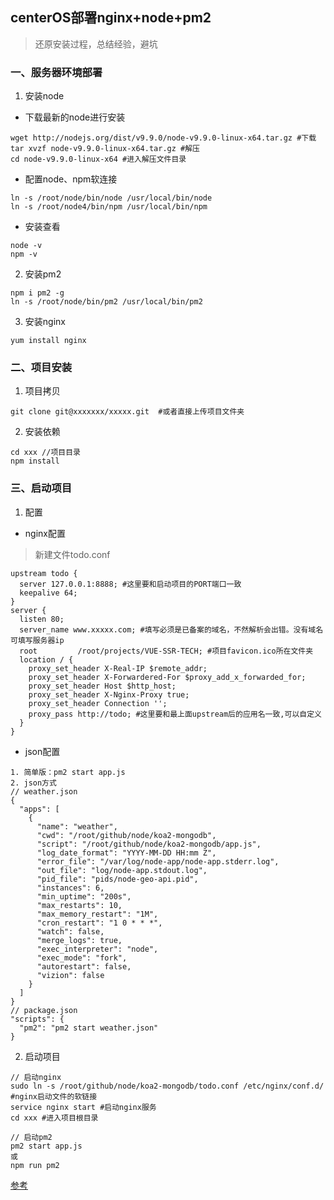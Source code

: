 ## centerOS部署nginx+node+pm2

> 还原安装过程，总结经验，避坑


### 一、服务器环境部署
1. 安装node
- 下载最新的node进行安装
```
wget http://nodejs.org/dist/v9.9.0/node-v9.9.0-linux-x64.tar.gz #下载
tar xvzf node-v9.9.0-linux-x64.tar.gz #解压
cd node-v9.9.0-linux-x64 #进入解压文件目录
```
- 配置node、npm软连接
```
ln -s /root/node/bin/node /usr/local/bin/node  
ln -s /root/node4/bin/npm /usr/local/bin/npm
```
- 安装查看
```
node -v
npm -v
```
2. 安装pm2
```
npm i pm2 -g
ln -s /root/node/bin/pm2 /usr/local/bin/pm2

```
3. 安装nginx
```
yum install nginx
```

### 二、项目安装
1. 项目拷贝
```
git clone git@xxxxxxx/xxxxx.git  #或者直接上传项目文件夹
```
2. 安装依赖
```
cd xxx //项目目录
npm install 
```

### 三、启动项目
1. 配置
- nginx配置
>新建文件todo.conf
```
upstream todo {
  server 127.0.0.1:8888; #这里要和启动项目的PORT端口一致
  keepalive 64;
}
server {
  listen 80;
  server_name www.xxxxx.com; #填写必须是已备案的域名，不然解析会出错。没有域名可填写服务器ip
  root         /root/projects/VUE-SSR-TECH; #项目favicon.ico所在文件夹
  location / {
    proxy_set_header X-Real-IP $remote_addr;
    proxy_set_header X-Forwardered-For $proxy_add_x_forwarded_for;
    proxy_set_header Host $http_host;
    proxy_set_header X-Nginx-Proxy true;
    proxy_set_header Connection '';
    proxy_pass http://todo; #这里要和最上面upstream后的应用名一致,可以自定义
  }
}
```
- json配置
```
1. 简单版：pm2 start app.js
2. json方式
// weather.json
{
  "apps": [
    {
      "name": "weather",
      "cwd": "/root/github/node/koa2-mongodb",
      "script": "/root/github/node/koa2-mongodb/app.js",
      "log_date_format": "YYYY-MM-DD HH:mm Z",
      "error_file": "/var/log/node-app/node-app.stderr.log",
      "out_file": "log/node-app.stdout.log",
      "pid_file": "pids/node-geo-api.pid",
      "instances": 6,
      "min_uptime": "200s",
      "max_restarts": 10,
      "max_memory_restart": "1M",
      "cron_restart": "1 0 * * *",
      "watch": false,
      "merge_logs": true,
      "exec_interpreter": "node",
      "exec_mode": "fork",
      "autorestart": false,
      "vizion": false
    }
  ]
}
// package.json
"scripts": {
  "pm2": "pm2 start weather.json"
}
```

2. 启动项目
```
// 启动nginx
sudo ln -s /root/github/node/koa2-mongodb/todo.conf /etc/nginx/conf.d/  #nginx启动文件的软链接
service nginx start #启动nginx服务
cd xxx #进入项目根目录

// 启动pm2
pm2 start app.js
或
npm run pm2
```

[参考](https://my.oschina.net/u/3018050/blog/1936780)